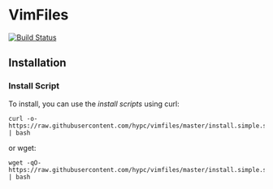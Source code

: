 # VimFiles

[![Build Status](https://travis-ci.org/hypc/vimfiles.svg?branch=master)](https://travis-ci.org/hypc/vimfiles)

## Installation

### Install Script

To install, you can use the _install scripts_ using curl:

```shell
curl -o- https://raw.githubusercontent.com/hypc/vimfiles/master/install.simple.sh | bash
```

or wget:

```shell
wget -qO- https://raw.githubusercontent.com/hypc/vimfiles/master/install.simple.sh | bash
```

